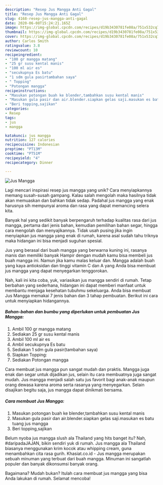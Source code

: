 ```yaml
---
description: "Resep Jus Mangga Anti Gagal"
title: "Resep Jus Mangga Anti Gagal"
slug: 4168-resep-jus-mangga-anti-gagal
date: 2020-06-08T15:24:21.165Z
image: https://img-global.cpcdn.com/recipes/d19b3430781fe08a/751x532cq70/jus-mangga-foto-resep-utama.jpg
thumbnail: https://img-global.cpcdn.com/recipes/d19b3430781fe08a/751x532cq70/jus-mangga-foto-resep-utama.jpg
cover: https://img-global.cpcdn.com/recipes/d19b3430781fe08a/751x532cq70/jus-mangga-foto-resep-utama.jpg
author: Carlos Smith
ratingvalue: 3.8
reviewcount: 10
recipeingredient:
- "100 gr mangga matang"
- "25 gr susu kental manis"
- "100 ml air es"
- "secukupnya Es batu"
- "1 sdm gula pasirtambahan saya"
- " Topping"
- "Potongan mangga"
recipeinstructions:
- "Masukan potongan buah ke blender,tambahkan susu kental manis"
- "Masukan gula pasir dan air.blender.siapkan gelas saji.masukan es batu tuang jus mangga"
- "Beri topping,sajikan"
categories:
- Resep
tags:
- jus
- mangga

katakunci: jus mangga 
nutrition: 127 calories
recipecuisine: Indonesian
preptime: "PT13M"
cooktime: "PT51M"
recipeyield: "4"
recipecategory: Dinner

---
```



![Jus Mangga](https://img-global.cpcdn.com/recipes/d19b3430781fe08a/751x532cq70/jus-mangga-foto-resep-utama.jpg)

Lagi mencari inspirasi resep jus mangga yang unik? Cara menyiapkannya memang susah-susah gampang. Kalau salah mengolah maka hasilnya tidak akan memuaskan dan bahkan tidak sedap. Padahal jus mangga yang enak harusnya sih mempunyai aroma dan rasa yang dapat memancing selera kita.

Banyak hal yang sedikit banyak berpengaruh terhadap kualitas rasa dari jus mangga, pertama dari jenis bahan, kemudian pemilihan bahan segar, hingga cara mengolah dan menyajikannya. Tidak usah pusing jika ingin menyiapkan jus mangga yang enak di rumah, karena asal sudah tahu triknya maka hidangan ini bisa menjadi suguhan spesial.

Jus yang berasal dari buah mangga yang berwarna kuning ini, rasanya manis dan memiliki banyak Hampir dengan mudah kamu bisa membeli jus buah mangga ini. Namun jika kamu malas keluar dan. Mangga adalah buah yang kaya antioksidan dan tinggi vitamin C dan A yang Anda bisa membuat jus mangga yang dapat menyegarkan tenggorokan.


Nah, kali ini kita coba, yuk, variasikan jus mangga sendiri di rumah. Tetap berbahan yang sederhana, hidangan ini dapat memberi manfaat untuk membantu menjaga kesehatan tubuhmu sekeluarga. Anda bisa membuat Jus Mangga memakai 7 jenis bahan dan 3 tahap pembuatan. Berikut ini cara untuk menyiapkan hidangannya.

<!--inarticleads1-->

##### Bahan-bahan dan bumbu yang diperlukan untuk pembuatan Jus Mangga:

1. Ambil 100 gr mangga matang
1. Sediakan 25 gr susu kental manis
1. Ambil 100 ml air es
1. Ambil secukupnya Es batu
1. Sediakan 1 sdm gula pasir(tambahan saya)
1. Siapkan  Topping:
1. Sediakan Potongan mangga


Cara membuat jus mangga pun sangat mudah dan praktis. Mangga juga enak dan segar untuk dijadikan jus, selain itu cara membuatnya juga sangat mudah. Jus mangga menjadi salah satu jus favorit bagi anak-anak maupun orang dewasa karena aroma serta rasanya yang menyegarkan. Selain disajikan begitu saja, jus mangga dapat dinikmati bersama. 

<!--inarticleads2-->

##### Cara membuat Jus Mangga:

1. Masukan potongan buah ke blender,tambahkan susu kental manis
1. Masukan gula pasir dan air.blender.siapkan gelas saji.masukan es batu tuang jus mangga
1. Beri topping,sajikan


Belum nyoba jus mangga slush ala Thailand yang hits banget itu? Nah, #daripadaJAJAN, bikin sendiri yuk di rumah. Jus mangga ala Thailand biasanya menggunakan krim kocok atau whipping cream, guna menambahkan cita rasa gurih. Khasiat.co.id - Jus mangga merupakan sebuah minuman yang terbuat dari buah mangga. Minuman ini sangatlah populer dan banyak dikonsumsi banyak orang. 

Bagaimana? Mudah bukan? Itulah cara membuat jus mangga yang bisa Anda lakukan di rumah. Selamat mencoba!
